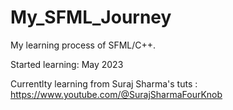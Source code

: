 # My_SFML_Journey
My learning process of SFML/C++.

Started learning: May 2023

Currentlty learning from Suraj Sharma's tuts : https://www.youtube.com/@SurajSharmaFourKnob
